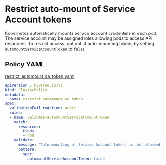 # Restrict auto-mount of Service Account tokens

Kubernetes automatically mounts service account credentials in each pod. The service account may be assigned roles allowing pods to access API resources. To restrict access, opt out of auto-mounting tokens by setting `automountServiceAccountToken` to `false`.

## Policy YAML 

[restrict_automount_sa_token.yaml](more/restrict_automount_sa_token.yaml) 

````yaml
apiVersion : kyverno.io/v1
kind: ClusterPolicy
metadata:
  name: restrict-automount-sa-token
spec:
  validationFailureAction: audit
  rules:
  - name: validate-automountServiceAccountToken
    match:
      resources:
        kinds:
        - Pod
    validate:
      message: "Auto-mounting of Service Account tokens is not allowed"
      pattern:
        spec:
          automountServiceAccountToken: false
````



